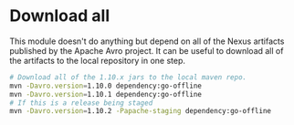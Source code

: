 Download all
==============================================================================

This module doesn't do anything but depend on all of the Nexus artifacts
published by the Apache Avro project.  It can be useful to download all of
the artifacts to the local repository in one step.

```bash
# Download all of the 1.10.x jars to the local maven repo.
mvn -Davro.version=1.10.0 dependency:go-offline
mvn -Davro.version=1.10.1 dependency:go-offline
# If this is a release being staged
mvn -Davro.version=1.10.2 -Papache-staging dependency:go-offline
```
